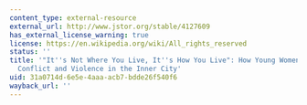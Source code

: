 ```yaml
---
content_type: external-resource
external_url: http://www.jstor.org/stable/4127609
has_external_license_warning: true
license: https://en.wikipedia.org/wiki/All_rights_reserved
status: ''
title: '"It''s Not Where You Live, It''s How You Live": How Young Women Negotiate
  Conflict and Violence in the Inner City'
uid: 31a0714d-6e5e-4aaa-acb7-bdde26f540f6
wayback_url: ''
---
```

